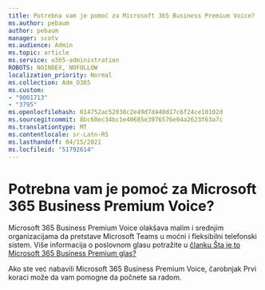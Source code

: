 ```yaml
---
title: Potrebna vam je pomoć za Microsoft 365 Business Premium Voice?
ms.author: pebaum
author: pebaum
manager: scotv
ms.audience: Admin
ms.topic: article
ms.service: o365-administration
ROBOTS: NOINDEX, NOFOLLOW
localization_priority: Normal
ms.collection: Adm_O365
ms.custom:
- "9001713"
- "3795"
ms.openlocfilehash: 014752ac52038c2e49d7d440d17c6f24ce10102d
ms.sourcegitcommit: 8bc60ec34bc1e40685e3976576e04a2623f63a7c
ms.translationtype: MT
ms.contentlocale: sr-Latn-RS
ms.lasthandoff: 04/15/2021
ms.locfileid: "51792614"
---
```

# <a name="need-help-with-microsoft-365-business-premium-voice"></a>Potrebna vam je pomoć za Microsoft 365 Business Premium Voice?

Microsoft 365 Business Premium Voice olakšava malim i srednjim organizacijama da pretstave Microsoft Teams u moćni i fleksibilni telefonski sistem. Više informacija o poslovnom glasu potražite u [članku Šta je to Microsoft 365 Business Premium glas?](https://docs.microsoft.com/microsoftteams/business-voice/whats-business-voice)

Ako ste već nabavili Microsoft 365 Business [](https://docs.microsoft.com/microsoftteams/business-voice/use-getting-started-wizard) Premium Voice, čarobnjak Prvi koraci može da vam pomogne da počnete sa radom. 
